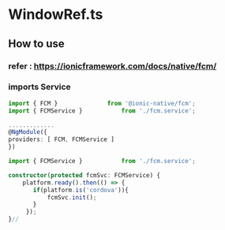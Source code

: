 # WindowRef.ts

## How to use
### refer : https://ionicframework.com/docs/native/fcm/
### imports Service
``` app.module.ts
import { FCM }              from '@ionic-native/fcm';
import { FCMService }			from './fcm.service';

.............
@NgModule({
providers: [ FCM, FCMService ]
})
```

``` app.component.ts
import { FCMService }			from './fcm.service';

constructor(protected fcmSvc: FCMService) {
    platform.ready().then(() => {
       if(platform.is('cordova')){
           fcmSvc.init();
       }
     });
}//
```
